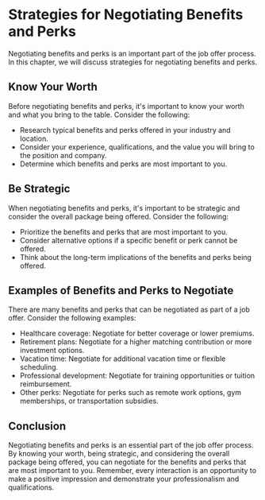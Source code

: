 Strategies for Negotiating Benefits and Perks
==========================================================================================

Negotiating benefits and perks is an important part of the job offer process. In this chapter, we will discuss strategies for negotiating benefits and perks.

Know Your Worth
---------------

Before negotiating benefits and perks, it's important to know your worth and what you bring to the table. Consider the following:

* Research typical benefits and perks offered in your industry and location.
* Consider your experience, qualifications, and the value you will bring to the position and company.
* Determine which benefits and perks are most important to you.

Be Strategic
------------

When negotiating benefits and perks, it's important to be strategic and consider the overall package being offered. Consider the following:

* Prioritize the benefits and perks that are most important to you.
* Consider alternative options if a specific benefit or perk cannot be offered.
* Think about the long-term implications of the benefits and perks being offered.

Examples of Benefits and Perks to Negotiate
-------------------------------------------

There are many benefits and perks that can be negotiated as part of a job offer. Consider the following examples:

* Healthcare coverage: Negotiate for better coverage or lower premiums.
* Retirement plans: Negotiate for a higher matching contribution or more investment options.
* Vacation time: Negotiate for additional vacation time or flexible scheduling.
* Professional development: Negotiate for training opportunities or tuition reimbursement.
* Other perks: Negotiate for perks such as remote work options, gym memberships, or transportation subsidies.

Conclusion
----------

Negotiating benefits and perks is an essential part of the job offer process. By knowing your worth, being strategic, and considering the overall package being offered, you can negotiate for the benefits and perks that are most important to you. Remember, every interaction is an opportunity to make a positive impression and demonstrate your professionalism and qualifications.
